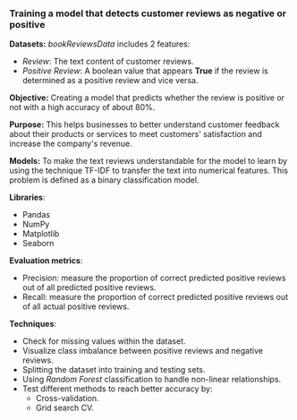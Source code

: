 ### Training a model that detects customer reviews as negative or positive
**Datasets:** *bookReviewsData* includes 2 features:
- *Review*: The text content of customer reviews.
- *Positive Review*: A boolean value that appears **True** if the review is determined as a positive review and vice versa.
  
**Objective:** Creating a model that predicts whether the review is positive or not with a high accuracy of about 80%.

**Purpose:** This helps businesses to better understand customer feedback about their products or services to meet customers' satisfaction and increase the company's revenue.

**Models:** To make the text reviews understandable for the model to learn by using the technique TF-IDF to transfer the text into numerical features. This problem is defined as a binary classification model.

**Libraries**:
- Pandas
- NumPy
- Matplotlib
- Seaborn
  
**Evaluation metrics**:
- Precision: measure the proportion of correct predicted positive reviews out of all predicted positive reviews.
- Recall: measure the proportion of correct predicted positive reviews out of all actual positive reviews.

**Techniques**:
- Check for missing values within the dataset.
- Visualize class imbalance between positive reviews and negative reviews.
- Splitting the dataset into training and testing sets.
- Using *Random Forest* classification to handle non-linear relationships.
- Test different methods to reach better accuracy by:
  - Cross-validation.
  - Grid search CV.
    
  
  

